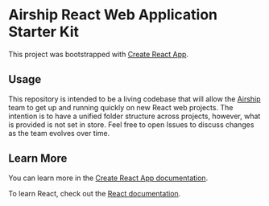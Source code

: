 # Airship React Web Application Starter Kit

This project was bootstrapped with [Create React App](https://github.com/facebook/create-react-app).

## Usage

This repository is intended to be a living codebase that will allow the [Airship](https://teamairship.com) team to get up and running quickly on new React web projects. The intention is to have a unified folder structure across projects, however, what is provided is not set in store. Feel free to open Issues to discuss changes as the team evolves over time.

## Learn More

You can learn more in the [Create React App documentation](https://facebook.github.io/create-react-app/docs/getting-started).

To learn React, check out the [React documentation](https://reactjs.org/).
